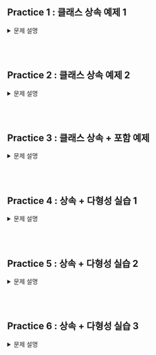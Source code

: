## Practice 1 : 클래스 상속 예제 1

<details>
<summary>문제 설명</summary>

### **[문제]** 조상 클래스 뽑아내기

### **[설명]**

다음과 같은 클래스들이 있다. <br>

```java
class Marine {
	int x, y;
	void move(int x, int y) { /* 지정된 위치로 이동 */ }
	void stop() { /* 현재 위치에 정지 */ }

	void stimPack() { /* 스팀팩을 사용한다. */ }
}

class Tank {
	int x, y;
	void move(int x, int y) { /* 지정된 위치로 이동 */ }
	void stop() { /* 현재 위치에 정지 */ }

	void changeMode() { /* 공격모드를 변환한다. */ }
}

class Dropship {
	int x, y;
	void move(int x, int y) { /* 지정된 위치로 이동 */ }
	void stop() { /* 현재 위치에 정지 */ }

	void load() { /* 선택된 대상을 태운다. */ }
	void unload() { /* 선택된 대상을 내린다. */ }
}
```

3개의 클래스에서 공통된 부분을 뽑아내어 조상 클래스 `Unit`를 만들어보자. <br>
그리고 조상 클래스를 상속받아 각 클래스를 만들어보자. <br>
Test seems Correct가 출력되는 경우 정답이다. <br>

<span style="color:red"> HINT : 공통된 부분만 빼내면 된다. </span>

</details>

<br></br>

## Practice 2 : 클래스 상속 예제 2

<details>
<summary>문제 설명</summary>

### **[문제]** 상속하고 또 상속하고

### **[설명]**

상속을 두 번 이용하는 예제이다. <br>
상속이 되는 구조는 다음과 같다.

**(조상) Vehicle -> Car -> SportsCar (자손)**

Vehicle의 멤버변수는 `speed`이다. <br>

Car의 멤버변수는 `brand`, `speed`이다. <br>
여기서 `speed`는 **Vehicle** 클래스에서 상속받고, `brand`는 **Ca**r 클래스에서 선언한다. <br>

SportsCar의 멤버변수는 `brand`, `speed`, `cost`이다. <br>
여기서 `brand`와 `speed`는 **Car** 클래스에서 상속받고, `cost`는 **SportsCar** 클래스에서 선언한다. <br>

SportsCar의 멤버변수와 생성자를 작성해보자.

<span style="color:red"> HINT : 생성자에서 상속받은 클래스의 생성자를 super()를 이용하여 호출할 수 있다.</span>
<br>

- SportsCar 멤버변수 조건

  | 접근제어자 | 자료형 | 변수명 |
  | ---------- | ------ | ------ |
  | public     | int    | cost   |

- SportsCar 생성자 조건

  | 접근제어자 | 생성자명  | 매개변수                          |
  | ---------- | --------- | --------------------------------- |
  | public     | SportsCar | String brand, int speed, int cost |

- 출력 결과
  ```java
  My car's cost is 99999999. Watch Out
  Racing Lamborghini sports car at 100 km/h
  Driving Lamborghini car at 100 km/h
  Vehicle is accelerating to 110 km/h
  Racing Lamborghini sports car at 110 km/h
  Vehicle is braking to 80 km/h
  Racing Lamborghini sports car at 80 km/h
  ```

</details>

<br></br>

## Practice 3 : 클래스 상속 + 포함 예제

<details>
<summary>문제 설명</summary>

### **[문제]** 상속도 하고! 포함도 하고!

### **[설명]**

TO DO를 채워봅시다.

- Animal 클래스
  1. Animal 클래스의 멤버 변수
     - `name` : String 타입, public 접근 제어자
     - `age` : int 타입, public 접근 제어자
     - `owner` : Owner 타입, private 접근 제어자
  2. Animal 클래스는 생성자를 갖는다. 생성자는 `name`, `age`, `owner`를 매개변수로 받는다.
- Cat 클래스
  1. Cat 클래스는 Animal 클래스를 상속받기 때문에, 생성자에 super()를 사용하여 Animal 클래스의 생성자를 호출한다.
- Dog 클래스
  1. Dog 클래스는 Animal 클래스를 상속받기 때문에, 생성자에 super()를 사용하여 Animal 클래스의 생성자를 호출한다.
- Owner 클래스

  1. Owner 클래스의 멤버 변수
     - `name` : String 타입, private 접근 제한자
     - `phoneNumber` : String 타입, private 접근 제한자
  2. Owner 클래스는 생성자를 갖는다. 생성자는 `name`, `phoneNumber`를 매개변수로 받는다.

- 출력결과

  ```java
  John owns a Whiskers
  John's number is 555-1234
  Whiskers is eating
  Whiskers is meowing
  Whiskers is sleeping

  Jane owns a Fido
  Jane's number is 555-5678
  Fido is eating
  Fido is barking
  Fido is sleeping
  ```

</details>

<br></br>


## Practice 4 : 상속 + 다형성 실습 1

<details>
<summary>문제 설명</summary>

### **[문제]** 맥주가 마시고 싶어요

### **[설명]**

조상 클래스가 될 Beer 클래스를 만들어봅시다

- 멤버 변수

  1. `type` : String 타입, public 접근 제어자, 맥주의 종류를 나타내기 위함
  2. `model` : String 타입, public 접근 제어자, 맥주의 상호명을 나타내기 위함
  3. `ABV` : int 타입, public 접근 제어자, 맥주의 알코올 도수를 나타내기 위함

- 생성자

  Beer 클래스는 오직 1가지의 생성자를 갖는다. 생성자는 `type`, `model`, `ABV`를 매개변수로 받는다

- 메서드

  Beer 클래스는 3가지의 메서드를 갖는다

  1. `drink()` : 반환타입 void, 출력 예시 - `model`을 마십니다
  2. `getType()` : 반환타입 void, 출력 예시 - `model`의 타입 : `type`
  3. `getABV()` : 반환타입 void, 출력 예시 - `model`의 도수 : `ABV`

</details>

<br></br>

## Practice 5 : 상속 + 다형성 실습 2

<details>
<summary>문제 설명</summary>

### **[문제]** 맥주가 마시고 싶어요

### **[설명]**

Beer 클래스를 상속받을 두 클래스를 만들어봅시다

- Cass 클래스

  1. 멤버 변수

  - Beer 클래스와 동일한 멤버 변수를 갖는다. 굳이 만들어야 할까?

  2. 생성자

  - Cass 클래스는 오직 1가지의 생성자를 갖는다. 생성자는 `type`, `model`, `ABV`를 매개변수로 받는다.

    단, 이 생성자는 조상 클래스의 생성자(super())를 호출해야 한다.

  3. 메서드

  - Cass 클래스는 조상 클래스와 동일한 메서드를 갖는다. 굳이 만들어야 할까?

- Hoegaarden 클래스

  1. 멤버 변수

  - Beer 클래스의 멤버 변수와 더불어 `flavor` 멤버 변수를 갖는다.
  - `flavor` : String 타입, public 접근 제어자, 맥주의 맛을 나타내기 위함

  2. 생성자

  - Hoegaarden 클래스는 오직 1가지의 생성자를 갖는다. 생성자는 `type`, `model`, `ABV`, `flavor`을 매개변수로 받는다.

    이 때, 조상 클래스와 중복된 매개변수는 super() 생성자를 통해 값을 할당한다.

  3. 메서드

  - Hoegaarden 클래스는 조상 클래스의 메서드와 더불어 1개의 추가적인 메서드를 갖는다.
  - Hoegaarden 클래스는 조상 클래스의 `drink()` 메서드를 오버라이딩한다.
  - `drink()` : 반환타입 void, 출력 예시 - `flavor`맛 `model`을 마십니다.
  - `getFlavor()` : 반환타입 void, 출력 예시 - `model`의 맛 : `model`

</details>

<br></br>

## Practice 6 : 상속 + 다형성 실습 3

<details>
<summary>문제 설명</summary>

### **[문제]** 맥주가 마시고 싶어요

### **[설명]**

매개변수의 다형성을 활용하여 하나의 메서드를 통해 서로 다른 맥주를 주문해보자

생성해야 할 인스터스의 정보는 다음과 같다.

| 인스턴스 타입 | 인스턴스 이름 | type       | model    | ABV | flavor |
| ------------- | ------------- | ---------- | -------- | --- | ------ |
| Hoegaarden    | h1            | "밀맥주"   | "호가든" | 6   | "레몬" |
| Hoegaarden    | h2            | "밀맥주"   | "호가든" | 6   | "일반" |
| Cass          | c             | "보리맥주" | "카스"   | 6   |

작성해야 할 코드의 일부는 다음과 같다

```java
public class BeerTest {
    public static void main(String[] args) {
        // TO DO

        order(h1);
        order(h2);
        order(c);
    }

    static void order( ? ) {
        if (b instanceof Hoegaarden) {
            // TO DO
        } else if (b instanceof Cass) {
            // TO DO
        }
    }
}
```

출력 결과물은 다음과 같다

```java
호가든의 타입 : 밀맥주
호가든의 도수 : 6
호가든의 맛 : 레몬
레몬맛 호가든을 마십니다

호가든의 타입 : 밀맥주
호가든의 도수 : 6
호가든의 맛 : 일반
일반맛 호가든을 마십니다

카스의 타입 : 보리맥주
카스의 도수 : 6
카스을 마십니다
```

</details>
